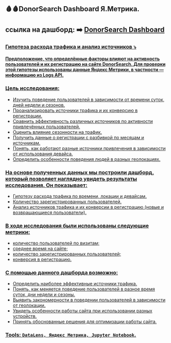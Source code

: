 ## :drop_of_blood::drop_of_blood:DonorSearch Dashboard Я.Метрика.
 ## ссылка на дашборд: :arrow_right:  <a href="https://datalens.yandex/4mhyrteandumr?state=ec3504ed117">DonorSearch Dashboard
 ### Гипотеза расхода трафика и анализ источников :arrow_heading_down:
 #### Предположение, что определённые факторы влияют на активность пользователей и их регистрацию на сайте DonorSearch. Для проверки этой гипотезы использованы данные Яндекс Метрики, в частности — информацию из Logs API.
 ### Цель исследования:
 - Изучить поведение пользователей в зависимости от времени суток, дней недели и сезонов.
- Проанализировать источники трафика и их конверсию в регистрации.
- Сравнить эффективность различных источников по активности привлечённых пользователей.
- Оценить влияние сезонности на трафик.
- Получить данные о регистрации с разбивкой по месяцам и источникам.
- Понять, как работают разные источники привлечения в зависимости от использования девайса.
- Определить особенности поведения людей в разных геолокациях.
### На основе полученных данных мы построили дашборд, который позволяет наглядно увидеть результаты исследования. Он показывает:
- Гипотезу расхода трафика по времени, локации и девайсам.
- Количество зарегистрированных пользователей.
- Анализ источников трафика и их конверсии в регистрацию (новые и возвращающиеся пользователи).
### В ходе исследования были использованы следующие метрики:
- количество пользователей по визитам;
- среднее время на сайте;
- количество зарегистрированных пользователей;
- конверсия в регистрацию.
### С помощью данного дашборда возможно:
- Определить наиболее эффективные источники трафика.
- Понять, как меняется поведение пользователей в разное время суток, дни недели и сезоны.
- Выявить закономерности в поведении пользователей в зависимости от геолокации.
- Увидеть особенности работы сайта при использовании разных устройств.
- Принять обоснованные решения для оптимизации работы сайта.
### Tools: `DataLens, Яндекс Метрика, Jupyter Notebook`.

